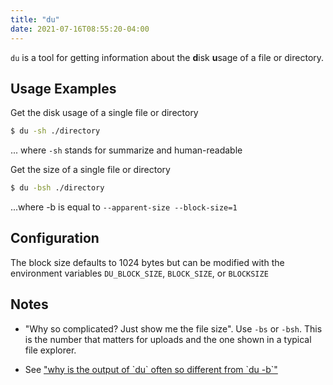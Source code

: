 ```yaml
---
title: "du"
date: 2021-07-16T08:55:20-04:00
---
```


`du` is a tool for getting information about the **d**isk **u**sage of a file or
directory.

## Usage Examples

Get the disk usage of a single file or directory

```bash
$ du -sh ./directory
```

... where `-sh` stands for summarize and human-readable

Get the size of a single file or directory

```bash
$ du -bsh ./directory
```

...where -b is equal to `--apparent-size --block-size=1`

## Configuration

The block size defaults to 1024 bytes but can be modified with the environment
variables `DU_BLOCK_SIZE`, `BLOCK_SIZE`, or `BLOCKSIZE`

## Notes

- "Why so complicated? Just show me the file size". Use `-bs` or `-bsh`. This is
  the number that matters for uploads and the one shown in a typical file
  explorer.

- See
  ["why is the output of \`du\` often so different from \`du -b\`"](https://stackoverflow.com/questions/5694741/why-is-the-output-of-du-often-so-different-from-du-b/5694854#5694854)
